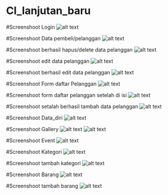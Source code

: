 # CI_lanjutan_baru
#Screenshoot Login
![alt text](https://github.com/finda15/CI_lanjutan_baru/blob/master/Screenshots/Login.png?raw=true)

#Screenshoot Data pembeli/pelanggan
![alt text](https://github.com/finda15/CI_lanjutan_baru/blob/master/Screenshots/data%20pembeli.png?raw=true)

#Screenshoot berhasil hapus/delete data pelanggan
![alt text](https://github.com/finda15/CI_lanjutan_baru/blob/master/Screenshots/berhasil%20delete%20data.png?raw=true)

#Screenshoot edit data pelanggan
![alt text](https://github.com/finda15/CI_lanjutan_baru/blob/master/Screenshots/edit%20pada%20data%20pembeli.png?raw=true)

#Screenshoot berhasil edit data pelanggan
![alt text](https://github.com/finda15/CI_lanjutan_baru/blob/master/Screenshots/setelah%20berhasil%20edit.png?raw=true)

#Screenshoot Form daftar Pelanggan
![alt text](https://github.com/finda15/CI_lanjutan_baru/blob/master/Screenshots/daftar%20pelanggan.png?raw=true)

#Screenshoot form daftar pelanggan setelah di isi
![alt text](https://github.com/finda15/CI_lanjutan_baru/blob/master/Screenshots/penambahan%20form.png?raw=true)

#Screenshoot setalah berhasil tambah data pelanggan
![alt text](https://github.com/finda15/CI_lanjutan_baru/blob/master/Screenshots/setelah%20ditambahkan.png?raw=true)

#Screenshoot Data_diri
![alt text](https://github.com/finda15/CI_lanjutan_baru/blob/master/Screenshots/datadiri1.png?raw=true)

#Screenshoot Gallery
![alt text](https://github.com/finda15/CI_lanjutan_baru/blob/master/Screenshots/gallery1.png?raw=true)
![alt text](https://github.com/finda15/CI_lanjutan_baru/blob/master/Screenshots/galery2.png?raw=true)

#Screenshoot Event
![alt text](https://github.com/finda15/CI_lanjutan_baru/blob/master/Screenshots/event.png?raw=true)

#Screenshoot Kategori
![alt text](https://github.com/finda15/CI_lanjutan_baru/blob/master/Screenshots/kategori.png?raw=true)

#Screenshoot tambah kategori
![alt text](https://github.com/finda15/CI_lanjutan_baru/blob/master/Screenshots/tambah%20kategori.png?raw=true)

#Screenshoot Barang
![alt text](https://github.com/finda15/CI_lanjutan_baru/blob/master/Screenshots/Barang.png?raw=true)

#Screenshoot tambah barang
![alt text](https://github.com/finda15/CI_lanjutan_baru/blob/master/Screenshots/tambah%20barang.png?raw=true)


